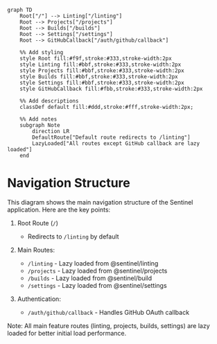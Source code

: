 ```mermaid
graph TD
    Root["/"] --> Linting["/linting"]
    Root --> Projects["/projects"]
    Root --> Builds["/builds"]
    Root --> Settings["/settings"]
    Root --> GitHubCallback["/auth/github/callback"]

    %% Add styling
    style Root fill:#f9f,stroke:#333,stroke-width:2px
    style Linting fill:#bbf,stroke:#333,stroke-width:2px
    style Projects fill:#bbf,stroke:#333,stroke-width:2px
    style Builds fill:#bbf,stroke:#333,stroke-width:2px
    style Settings fill:#bbf,stroke:#333,stroke-width:2px
    style GitHubCallback fill:#fbb,stroke:#333,stroke-width:2px

    %% Add descriptions
    classDef default fill:#ddd,stroke:#fff,stroke-width:2px;

    %% Add notes
    subgraph Note
        direction LR
        DefaultRoute["Default route redirects to /linting"]
        LazyLoaded["All routes except GitHub callback are lazy loaded"]
    end
```

# Navigation Structure

This diagram shows the main navigation structure of the Sentinel application. Here are the key points:

1. Root Route (`/`)

   - Redirects to `/linting` by default

2. Main Routes:

   - `/linting` - Lazy loaded from @sentinel/linting
   - `/projects` - Lazy loaded from @sentinel/projects
   - `/builds` - Lazy loaded from @sentinel/build
   - `/settings` - Lazy loaded from @sentinel/settings

3. Authentication:
   - `/auth/github/callback` - Handles GitHub OAuth callback

Note: All main feature routes (linting, projects, builds, settings) are lazy loaded for better initial load performance.
